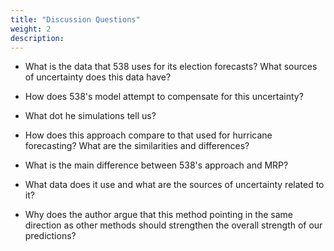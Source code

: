 ```yaml
---
title: "Discussion Questions"
weight: 2
description:
---
```


* What is the data that 538 uses for its election forecasts? What sources of uncertainty does this data have?
* How does 538's model attempt to compensate for this uncertainty?
* What dot he simulations tell us?
* How does this approach compare to that used for hurricane forecasting? What are the similarities and differences?

* What is the main difference between 538's approach and MRP?
* What data does it use and what are the sources of uncertainty related to it?
* Why does the author argue that this method pointing in the same direction as other methods should strengthen the overall strength of our predictions?
